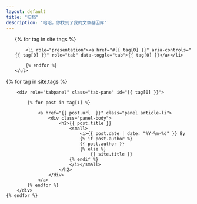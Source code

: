 ```yaml
---
layout: default
title: "归档"
description: "哈哈，你找到了我的文章基因库"
---
```

<div class="col-md-2">
	<ul class="nav nav-tabs side-nav" role="tablist">
		{% for tag in site.tags %}
		
		<li role="presentation"><a href="#{{ tag[0] }}" aria-controls="{{ tag[0] }}" role="tab" data-toggle="tab">{{ tag[0] }}</a></li>
		
		{% endfor %}
	</ul>
</div>
<div class="col-md-10">
  	{% for tag in site.tags %}
  		
	  	<div role="tabpanel" class="tab-pane" id="{{ tag[0] }}">
	  	
			{% for post in tag[1] %}

				<a href="{{ post.url  }}" class="panel article-li">
					<div class="panel-body">
						<h2>{{ post.title }} 
							<small>
								<i>{{ post.date | date: "%Y-%m-%d" }} By 
								{% if post.author %}
								{{ post.author }}
								{% else %}
									{{ site.title }}
							{% endif %}
							</i></small>
						</h2>
					</div>
				</a>
			{% endfor %}
		</div>
	{% endfor %}
  
</div>